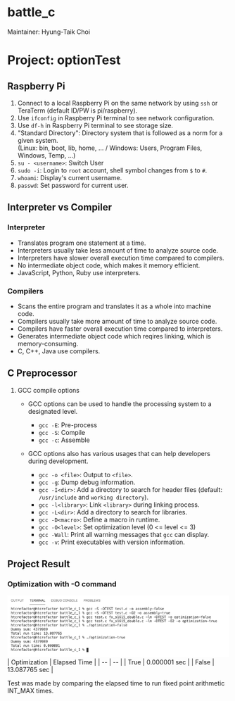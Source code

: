 # battle_c
Maintainer: Hyung-Taik Choi

# Project: optionTest
## Raspberry Pi
1. Connect to a local Raspberry Pi on the same network by using `ssh` or TeraTerm (default ID/PW is pi/raspberry).
2. Use `ifconfig` in Raspberry Pi terminal to see network configuration.
3. Use `df-h` in Raspberry Pi terminal to see storage size.
4. "Standard Directory": Directory system that is followed as a norm for a given system.  
    (Linux: bin, boot, lib, home, ... / Windows: Users, Program Files, Windows, Temp, ...)
5. `su - <username>`: Switch User
6. `sudo -i`: Login to `root` account, shell symbol changes from `$` to `#`.
7. `whoami`: Display's current username.
8. `passwd`: Set password for current user.

## Interpreter vs Compiler
### Interpreter
- Translates program one statement at a time.
- Interpreters usually take less amount of time to analyze source code.
- Interpreters have slower overall execution time compared to compilers.
- No intermediate object code, which makes it memory efficient.
- JavaScript, Python, Ruby use interpreters.

### Compilers
- Scans the entire program and translates it as a whole into machine code.
- Compilers usually take more amount of time to analyze source code.
- Compilers have faster overall execution time compared to interpreters.
- Generates intermediate object code which reqires linking, which is memory-consuming.
- C, C++, Java use compilers.

## C Preprocessor
1. GCC compile options  
    - GCC options can be used to handle the processing system to a designated level.  
        - `gcc -E`: Pre-process  
        - `gcc -S`: Compile  
        - `gcc -c`: Assemble  
        
    - GCC options also has various usages that can help developers during development.
        - `gcc -o <file>`: Output to `<file>`.
        - `gcc -g`: Dump debug information.
        - `gcc -I<dir>`: Add a directory to search for header files (default: `/usr/include` and `working directory`).
        - `gcc -l<library>`: Link `<library>` during linking process.
        - `gcc -L<dir>`: Add a directory to search for libraries.
        - `gcc -D<macro>`: Define a macro in runtime.
        - `gcc -O<level>`: Set optimization level (0 <= level <= 3)
        - `gcc -Wall`: Print all warning messages that `gcc` can display.
        - `gcc -v`: Print executables with version information.

## Project Result
### Optimization with -O command
![image](images/optimization-result.png)
| Optimization | Elapsed Time |
| -- | -- |
| True | 0.000001 sec |
| False | 13.087765 sec |

Test was made by comparing the elapsed time to run fixed point arithmetic INT_MAX times.
